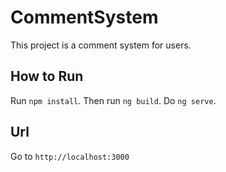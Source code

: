# CommentSystem

This project is a comment system for users.

## How to Run

Run `npm install`. Then run `ng build`. Do `ng serve`.

## Url

Go to `http://localhost:3000`